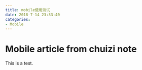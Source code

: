 ```yaml
---
title: mobile使用测试
date: 2018-7-14 23:33:40
categories:
- Mobile
---
```


# Mobile article from chuizi note
This is a test.
